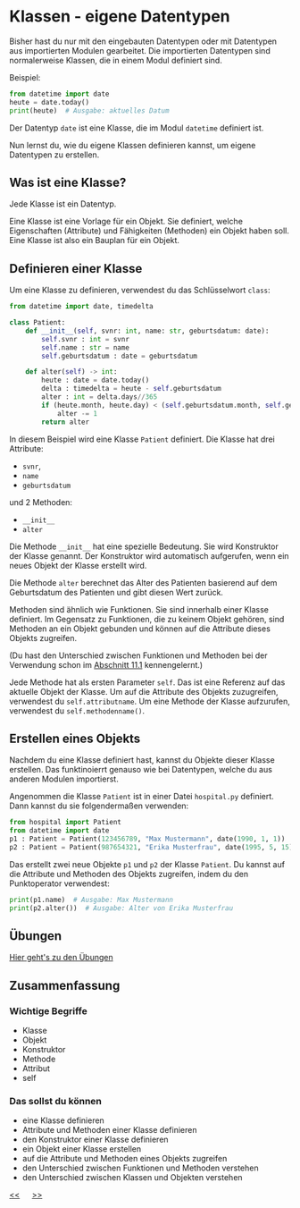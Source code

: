 # Klassen - eigene Datentypen

Bisher hast du nur mit den eingebauten Datentypen
oder mit Datentypen aus importierten Modulen gearbeitet.
Die importierten Datentypen sind normalerweise Klassen,
die in einem Modul definiert sind.

Beispiel:
```python
from datetime import date
heute = date.today()
print(heute)  # Ausgabe: aktuelles Datum
```

Der Datentyp `date` ist eine Klasse,
die im Modul `datetime` definiert ist.

Nun lernst du, wie du eigene Klassen definieren kannst,
um eigene Datentypen zu erstellen.

## Was ist eine Klasse?

Jede Klasse ist ein Datentyp.

Eine Klasse ist eine Vorlage für ein Objekt.
Sie definiert, welche Eigenschaften (Attribute) 
und Fähigkeiten (Methoden) ein Objekt haben soll.
Eine Klasse ist also ein Bauplan für ein Objekt.

## Definieren einer Klasse
Um eine Klasse zu definieren,
verwendest du das Schlüsselwort `class`:
```python
from datetime import date, timedelta

class Patient:
    def __init__(self, svnr: int, name: str, geburtsdatum: date):
        self.svnr : int = svnr
        self.name : str = name
        self.geburtsdatum : date = geburtsdatum

    def alter(self) -> int:
        heute : date = date.today()
        delta : timedelta = heute - self.geburtsdatum
        alter : int = delta.days//365
        if (heute.month, heute.day) < (self.geburtsdatum.month, self.geburtsdatum.day):
            alter -= 1
        return alter
```

In diesem Beispiel wird eine Klasse `Patient` definiert.
Die Klasse hat drei Attribute: 
- `svnr`, 
- `name`
- `geburtsdatum` 

und 2 Methoden:
- `__init__`
- `alter`

Die Methode `__init__` hat eine spezielle Bedeutung. 
Sie wird Konstruktor der Klasse genannt.
Der Konstruktor wird automatisch aufgerufen, 
wenn ein neues Objekt der Klasse erstellt wird.

Die Methode `alter` berechnet das Alter des Patienten basierend auf dem Geburtsdatum
des Patienten und gibt diesen Wert zurück.

Methoden sind ähnlich wie Funktionen. 
Sie sind innerhalb einer Klasse definiert.
Im Gegensatz zu Funktionen, die zu keinem Objekt gehören,
sind Methoden an ein Objekt gebunden und können auf die Attribute 
dieses Objekts zugreifen.

(Du hast den Unterschied zwischen Funktionen und Methoden bei der Verwendung schon
im [Abschnitt 11.1](11.0_Methoden.md) kennengelernt.)

Jede Methode hat als ersten Parameter `self`.
Das ist eine Referenz auf das aktuelle Objekt der Klasse.
Um auf die Attribute des Objekts zuzugreifen,
verwendest du `self.attributname`.
Um eine Methode der Klasse aufzurufen,
verwendest du `self.methodenname()`.

## Erstellen eines Objekts

Nachdem du eine Klasse definiert hast,
kannst du Objekte dieser Klasse erstellen.
Das funktinoierrt genauso wie bei Datentypen, 
welche du aus anderen Modulen importierst.

Angenommen die Klasse `Patient` 
ist in einer Datei `hospital.py` definiert.
Dann kannst du sie folgendermaßen verwenden:


```python
from hospital import Patient
from datetime import date
p1 : Patient = Patient(123456789, "Max Mustermann", date(1990, 1, 1))
p2 : Patient = Patient(987654321, "Erika Musterfrau", date(1995, 5, 15))
```
Das erstellt zwei neue Objekte `p1` und `p2` der Klasse `Patient`.
Du kannst auf die Attribute und Methoden des Objekts zugreifen,
indem du den Punktoperator verwendest:

```python
print(p1.name)  # Ausgabe: Max Mustermann
print(p2.alter())  # Ausgabe: Alter von Erika Musterfrau
```

## Übungen

[Hier geht's zu den Übungen](../uebungen/UE_22.0_Klassen.md)

## Zusammenfassung

### Wichtige Begriffe
- Klasse
- Objekt
- Konstruktor
- Methode
- Attribut
- self

### Das sollst du können
- eine Klasse definieren
- Attribute und Methoden einer Klasse definieren
- den Konstruktor einer Klasse definieren
- ein Objekt einer Klasse erstellen
- auf die Attribute und Methoden eines Objekts zugreifen
- den Unterschied zwischen Funktionen und Methoden verstehen
- den Unterschied zwischen Klassen und Objekten verstehen











[<<](21.0_type_hints.md) &emsp; [>>](#)
